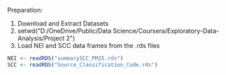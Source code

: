 Preparation:


1. Download and Extract Datasets
2. setwd("D:/OneDrive/Public/Data Science/Coursera/Exploratory-Data-Analysis/Project 2")
3. Load  NEI and SCC data frames from the .rds files

```r
NEI <- readRDS("summarySCC_PM25.rds")
SCC <- readRDS("Source_Classification_Code.rds")
```


